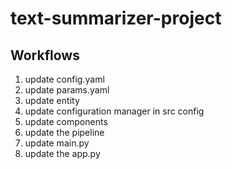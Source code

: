 # text-summarizer-project

## Workflows

1. update config.yaml
2. update params.yaml
3. update entity
4. update configuration manager in src config 
5. update components 
6. update the pipeline 
7. update main.py
8. update the app.py